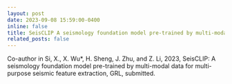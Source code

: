 ```yaml
---
layout: post
date: 2023-09-08 15:59:00-0400
inline: false
title: SeisCLIP A seismology foundation model pre-trained by multi-modal data for multi-purpose seismic feature extraction
related_posts: false
---
```


Co-author in Si, X., X. Wu*, H. Sheng, J. Zhu, and Z. Li, 2023, SeisCLIP: A seismology foundation model pre-trained by multi-modal data for multi-purpose seismic feature extraction, GRL, submitted.